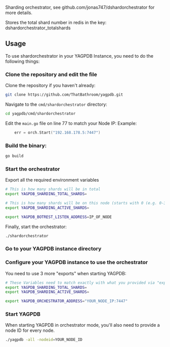 Sharding orchestrator, see github.com/jonas747/dshardorchestrator for more details.

Stores the total shard number in redis in the key: dshardorchestrator_totalshards

## Usage

To use shardorchestrator in your YAGPDB Instance, you need to do the following things:

### Clone the repository and edit the file

Clone the repository if you haven't already:
```bash
git clone https://github.com/ThatBathroom/yagpdb.git
```

Navigate to the `cmd/shardorchestrator` directory:
```bash
cd yagpdb/cmd/shardorchestrator
```

Edit the `main.go` file on line 77 to match your Node IP:
Example:
```go
	err = orch.Start("192.168.178.5:7447")
```

### Build the binary:
```bash
go build
```

### Start the orchestrator

Export all the required environment variables
```bash
# This is how many shards will be in total
export YAGPDB_SHARDING_TOTAL_SHARDS=

# This is how many shards will be on this node (starts with 0 (e.g. 0-3)
export YAGPDB_SHARDING_ACTIVE_SHARDS=

export YAGPDB_BOTREST_LISTEN_ADDRESS=IP_OF_NODE
```

Finally, start the orchestrator:

```bash
./shardorchestrator
```

### Go to your YAGPDB instance directory

### Configure your YAGPDB instance to use the orchestrator

You need to use 3 more "exports" when starting YAGPDB:
```bash
# These Variables need to match exactly with what you provided via "export" to the shardorchestrator
export YAGPDB_SHARDING_TOTAL_SHARDS=
export YAGPDB_SHARDING_ACTIVE_SHARDS=

export YAGPDB_ORCHESTRATOR_ADDRESS="YOUR_NODE_IP:7447"
```

### Start YAGPDB

When starting YAGPDB in orchestrator mode, you'll also need to provide a node ID for every node.

```bash
./yagpdb -all -nodeid=YOUR_NODE_ID
```